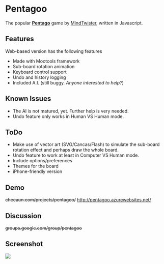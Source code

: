 Pentagoo
===

The popular **[Pentago](http://en.wikipedia.org/wiki/Pentago)** game by [MindTwister](http://www.mindtwisterusa.com/), written in Javascript.

Features
---

Web-based version has the following features

  * Made with Mootools framework
  * Sub-board rotation animation
  * Keyboard control support
  * Undo and history logging
  * Included A.I. (still buggy. *Anyone interested to help?*)

Known Issues
---

  * The AI is not matured, yet. Further help is very needed.
  * Undo feature only works in Human VS Human mode.

ToDo
---

  * Make use of vector art (SVG/Cancas/Flash) to simulate the sub-board rotation effect and perhaps draw the whole board.
  * Undo feature to work at least in Computer VS Human mode.
  * Include options/preferences
  * Themes for the board
  * iPhone-friendly version

Demo
---

~~cheeaun.com/projects/pentagoo/~~ <http://pentagoo.azurewebsites.net/>

Discussion
---

~~groups.google.com/group/pentagoo~~

Screenshot
---

![](http://f.cl.ly/items/1j1s1w2l1K2z132X1G17/pentagoo-board.png)

